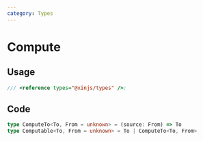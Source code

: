 ```yaml
---
category: Types
---
```


# Compute

## Usage

```ts
/// <reference types="@xinjs/types" />;
```

## Code

```ts
type ComputeTo<To, From = unknown> = (source: From) => To
type Computable<To, From = unknown> = To | ComputeTo<To, From>
```

